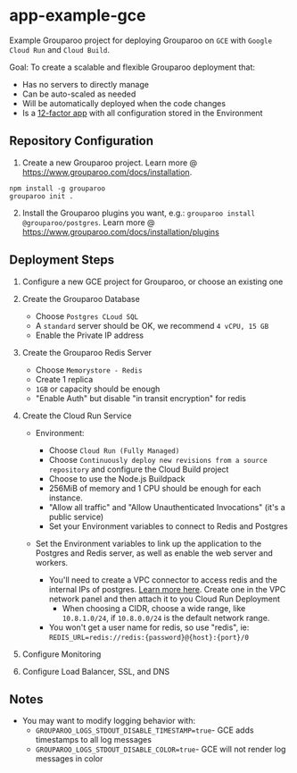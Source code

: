 # app-example-gce

Example Grouparoo project for deploying Grouparoo on `GCE` with `Google Cloud Run` and `Cloud Build`.

Goal: To create a scalable and flexible Grouparoo deployment that:

- Has no servers to directly manage
- Can be auto-scaled as needed
- Will be automatically deployed when the code changes
- Is a [12-factor app](https://12factor.net/) with all configuration stored in the Environment

## Repository Configuration

1. Create a new Grouparoo project. Learn more @ https://www.grouparoo.com/docs/installation.

```
npm install -g grouparoo
grouparoo init .
```

2. Install the Grouparoo plugins you want, e.g.: `grouparoo install @grouparoo/postgres`. Learn more @ https://www.grouparoo.com/docs/installation/plugins

## Deployment Steps

1. Configure a new GCE project for Grouparoo, or choose an existing one
2. Create the Grouparoo Database

   - Choose `Postgres CLoud SQL`
   - A `standard` server should be OK, we recommend `4 vCPU, 15 GB`
   - Enable the Private IP address

3. Create the Grouparoo Redis Server

   - Choose `Memorystore - Redis`
   - Create 1 replica
   - `1GB` or capacity should be enough
   - "Enable Auth" but disable "in transit encryption" for redis

4. Create the Cloud Run Service

   - Environment:

     - Choose `Cloud Run (Fully Managed)`
     - Choose `Continuously deploy new revisions from a source repository` and configure the Cloud Build project
     - Choose to use the Node.js Buildpack
     - 256MiB of memory and 1 CPU should be enough for each instance.
     - "Allow all traffic" and "Allow Unauthenticated Invocations" (it's a public service)
     - Set your Environment variables to connect to Redis and Postgres

   - Set the Environment variables to link up the application to the Postgres and Redis server, as well as enable the web server and workers.
     - You'll need to create a VPC connector to access redis and the internal IPs of postgres. [Learn more here](https://cloud.google.com/vpc/docs/configure-serverless-vpc-access#creating_a_connector). Create one in the VPC network panel and then attach it to you Cloud Run Deployment
       - When choosing a CIDR, choose a wide range, like `10.8.1.0/24`, if `10.8.0.0/24` is the default network range.
     - You won't get a user name for redis, so use "redis", ie: `REDIS_URL=redis://redis:{password}@{host}:{port}/0`

5. Configure Monitoring
6. Configure Load Balancer, SSL, and DNS

## Notes

- You may want to modify logging behavior with:
  - `GROUPAROO_LOGS_STDOUT_DISABLE_TIMESTAMP=true`- GCE adds timestamps to all log messages
  - `GROUPAROO_LOGS_STDOUT_DISABLE_COLOR=true`- GCE will not render log messages in color
